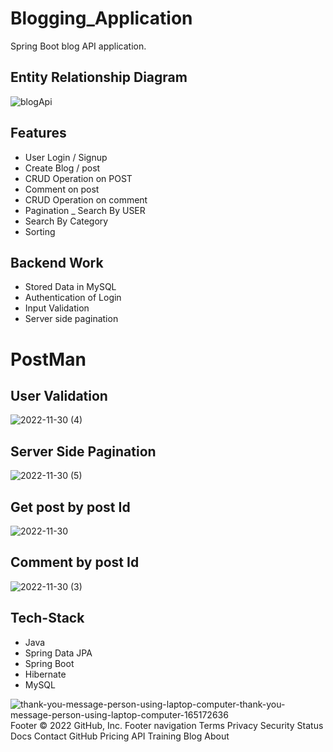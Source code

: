 # Blogging_Application
Spring Boot blog API application.


## Entity Relationship Diagram

![blogApi](https://user-images.githubusercontent.com/98097534/204750142-26d05fff-c72e-43ae-ba19-27aad96f6d0f.png)




## Features
- User Login / Signup 
- Create Blog / post
- CRUD Operation on POST
- Comment on post
- CRUD Operation on comment
- Pagination
_ Search By USER
- Search By Category
- Sorting


## Backend Work

- Stored Data in MySQL
- Authentication of Login
- Input Validation
- Server side pagination

# PostMan

## User Validation
![2022-11-30 (4)](https://user-images.githubusercontent.com/98097534/204761525-424b2dba-0103-4cab-bb28-8df978b79bfd.png)

## Server Side Pagination
![2022-11-30 (5)](https://user-images.githubusercontent.com/98097534/204760793-8a0a7662-41b8-4e93-bf47-9f6ec16f5d5e.png)

## Get post by post Id
![2022-11-30](https://user-images.githubusercontent.com/98097534/204761607-add4342f-084d-4e13-ab33-dd798649aa36.png)

## Comment by post Id
![2022-11-30 (3)](https://user-images.githubusercontent.com/98097534/204761562-e92cbb60-fcbd-4307-8dde-6841a32721f1.png)


   


## Tech-Stack

- Java
- Spring Data JPA
- Spring Boot
- Hibernate
- MySQL








![thank-you-message-person-using-laptop-computer-thank-you-message-person-using-laptop-computer-165172636](https://user-images.githubusercontent.com/97676470/193455146-6d60ca42-0811-46b0-ad3f-0c49a1296fa5.jpg)
Footer
© 2022 GitHub, Inc.
Footer navigation
Terms
Privacy
Security
Status
Docs
Contact GitHub
Pricing
API
Training
Blog
About
